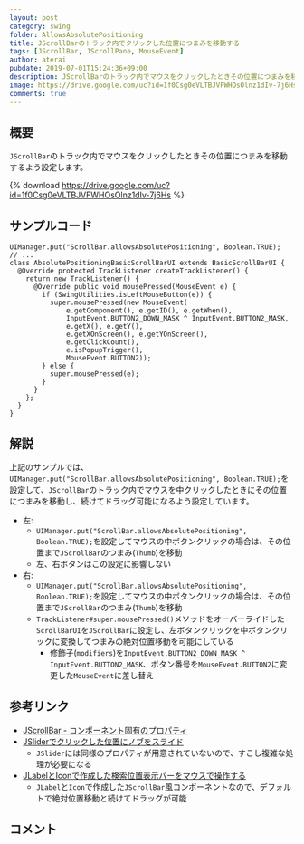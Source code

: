 ```yaml
---
layout: post
category: swing
folder: AllowsAbsolutePositioning
title: JScrollBarのトラック内でクリックした位置につまみを移動する
tags: [JScrollBar, JScrollPane, MouseEvent]
author: aterai
pubdate: 2019-07-01T15:24:36+09:00
description: JScrollBarのトラック内でマウスをクリックしたときその位置につまみを移動するよう設定します。
image: https://drive.google.com/uc?id=1f0Csg0eVLTBJVFWHOsOlnz1dIv-7j6Hs
comments: true
---
```

## 概要
`JScrollBar`のトラック内でマウスをクリックしたときその位置につまみを移動するよう設定します。

{% download https://drive.google.com/uc?id=1f0Csg0eVLTBJVFWHOsOlnz1dIv-7j6Hs %}

## サンプルコード
<pre class="prettyprint"><code>UIManager.put("ScrollBar.allowsAbsolutePositioning", Boolean.TRUE);
// ...
class AbsolutePositioningBasicScrollBarUI extends BasicScrollBarUI {
  @Override protected TrackListener createTrackListener() {
    return new TrackListener() {
      @Override public void mousePressed(MouseEvent e) {
        if (SwingUtilities.isLeftMouseButton(e)) {
          super.mousePressed(new MouseEvent(
              e.getComponent(), e.getID(), e.getWhen(),
              InputEvent.BUTTON2_DOWN_MASK ^ InputEvent.BUTTON2_MASK,
              e.getX(), e.getY(),
              e.getXOnScreen(), e.getYOnScreen(),
              e.getClickCount(),
              e.isPopupTrigger(),
              MouseEvent.BUTTON2));
        } else {
          super.mousePressed(e);
        }
      }
    };
  }
}
</code></pre>

## 解説
上記のサンプルでは、`UIManager.put("ScrollBar.allowsAbsolutePositioning", Boolean.TRUE);`を設定して、`JScrollBar`のトラック内でマウスを中クリックしたときにその位置につまみを移動し、続けてドラッグ可能になるよう設定しています。

- 左:
    - `UIManager.put("ScrollBar.allowsAbsolutePositioning", Boolean.TRUE);`を設定してマウスの中ボタンクリックの場合は、その位置まで`JScrollBar`のつまみ(`Thumb`)を移動
    - 左、右ボタンはこの設定に影響しない
- 右:
    - `UIManager.put("ScrollBar.allowsAbsolutePositioning", Boolean.TRUE);`を設定してマウスの中ボタンクリックの場合は、その位置まで`JScrollBar`のつまみ(`Thumb`)を移動
    - `TrackListener#super.mousePressed()`メソッドをオーバーライドした`ScrollBarUI`を`JScrollBar`に設定し、左ボタンクリックを中ボタンクリックに変換してつまみの絶対位置移動を可能にしている
        - 修飾子(`modifiers`)を`InputEvent.BUTTON2_DOWN_MASK ^ InputEvent.BUTTON2_MASK`、ボタン番号を`MouseEvent.BUTTON2`に変更した`MouseEvent`に差し替え

<!-- dummy comment line for breaking list -->

## 参考リンク
- [JScrollBar - コンポーネント固有のプロパティ](https://docs.oracle.com/javase/jp/8/docs/api/javax/swing/plaf/synth/doc-files/componentProperties.html#JScrollBar)
- [JSliderでクリックした位置にノブをスライド](https://ateraimemo.com/Swing/JumpToClickedPositionSlider.html)
    - `JSlider`には同様のプロパティが用意されていないので、すこし複雑な処理が必要になる
- [JLabelとIconで作成した検索位置表示バーをマウスで操作する](https://ateraimemo.com/Swing/BoundedRangeModel.html)
    - `JLabel`と`Icon`で作成した`JScrollBar`風コンポーネントなので、デフォルトで絶対位置移動と続けてドラッグが可能

<!-- dummy comment line for breaking list -->

## コメント
